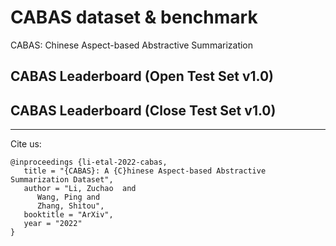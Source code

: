# CABAS dataset & benchmark

CABAS: Chinese Aspect-based Abstractive Summarization

CABAS Leaderboard (Open Test Set v1.0)
---------------------------------------------------------------------




CABAS Leaderboard (Close Test Set v1.0)
---------------------------------------------------------------------


---------------------------------------------------------------------
Cite us:

```
@inproceedings {li-etal-2022-cabas,
   title = "{CABAS}: A {C}hinese Aspect-based Abstractive Summarization Dataset",
   author = "Li, Zuchao  and
      Wang, Ping and
      Zhang, Shitou",
   booktitle = "ArXiv",
   year = "2022"
}
```
